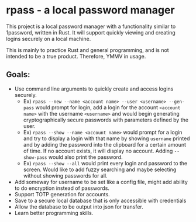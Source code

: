 # rpass - a local password manager
This project is  a local password manager with a functionality similar to 
1password, written in Rust. It will support quickly viewing and creating 
logins securely on a local machine.

This is mainly to practice Rust and general programming, and is not intended 
to be a true product. Therefore, YMMV in usage.

## Goals:
- Use command line arguments to quickly create and access logins securely.
  - Ex) ```rpass --new --name <account name> --user <username> --gen-pass``` 
    would prompt for login, add a login for the account `<account name>` with 
    the username `<username>` and would begin generating cryptographically 
    secure passwords with parameters defined by the user.
  - Ex) ```rpass --show --name <account name>``` would prompt for a login 
    and try to display a login with that name by showing `username` printed 
    and by adding the password into the clipboard for a certain amount of 
    time. If no account exists, it will display no account. Adding 
    `--show-pass` would also print the password.
  - Ex) ```rpass --show --all``` would print every login and password to the 
    screen. Would like to add fuzzy searching and maybe selecting without 
    showing passwords for all.
- Add someway for username to be set like a config file, might add ability 
  to do encryption instead of passwords.
- Support TOTP generation for accounts.
- Save to a secure local database that is only accessible with credentials
- Allow the database to be output into json for transfer.
- Learn better programming skills.